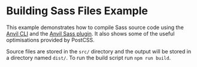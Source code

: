 # Building Sass Files Example

This example demonstrates how to compile Sass source code using the [Anvil CLI] and the [Anvil Sass plugin]. It also shows some of the useful optimisations provided by PostCSS.

Source files are stored in the `src/` directory and the output will be stored in a directory named `dist/`. To run the build script run `npm run build`.

[Anvil CLI]: https://github.com/Financial-Times/anvil/tree/master/packages/anvil
[Anvil Sass plugin]: https://github.com/Financial-Times/anvil/tree/master/packages/anvil-plugin-sass

